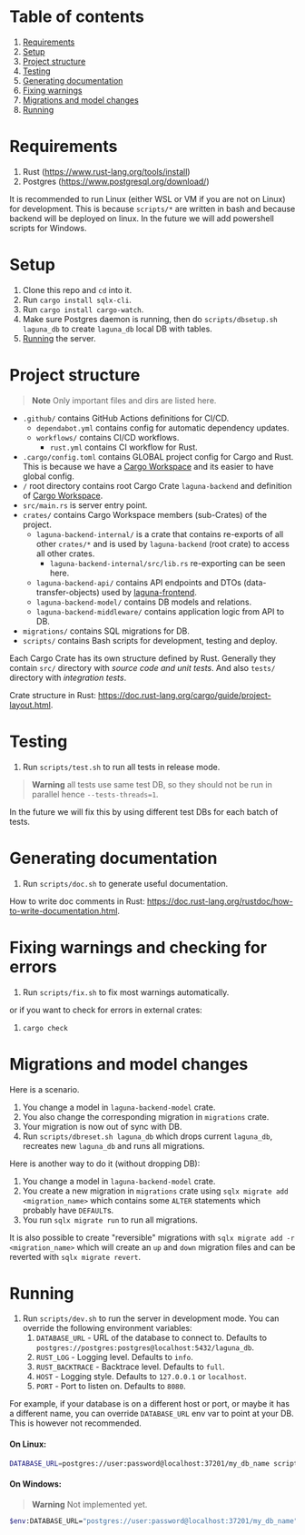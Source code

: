 # Table of contents

1. [Requirements](#requirements)
2. [Setup](#setup)
3. [Project structure](#project-structure)
4. [Testing](#testing)
5. [Generating documentation](#generating-documentation)
6. [Fixing warnings](#fixing-warnings)
7. [Migrations and model changes](#migrations-and-model-changes)
8. [Running](#running)

# Requirements

1. Rust (https://www.rust-lang.org/tools/install)
2. Postgres (https://www.postgresql.org/download/)

It is recommended to run Linux (either WSL or VM if you are not on Linux) for development.
This is because `scripts/*` are written in bash and because backend will be deployed on linux.
In the future we will add powershell scripts for Windows.

# Setup

1. Clone this repo and `cd` into it.
2. Run `cargo install sqlx-cli`.
3. Run `cargo install cargo-watch`.
4. Make sure Postgres daemon is running, then do `scripts/dbsetup.sh laguna_db` to create `laguna_db` local DB with tables.
5. [Running](#running) the server.

# Project structure

> **Note**
> Only important files and dirs are listed here.

- `.github/` contains GitHub Actions definitions for CI/CD.
  - `dependabot.yml` contains config for automatic dependency updates.
  - `workflows/` contains CI/CD workflows.
    - `rust.yml` contains CI workflow for Rust.
- `.cargo/config.toml` contains GLOBAL project config for Cargo and Rust. This is because we have a [Cargo Workspace](https://doc.rust-lang.org/book/ch14-03-cargo-workspaces.html) and its easier to have global config.
- `/` root directory contains root Cargo Crate `laguna-backend` and definition of [Cargo Workspace](https://doc.rust-lang.org/book/ch14-03-cargo-workspaces.html).
- `src/main.rs` is server entry point.
- `crates/` contains Cargo Workspace members (sub-Crates) of the project.
  - `laguna-backend-internal/` is a crate that contains re-exports of all other `crates/*` and is used by `laguna-backend` (root crate) to access all other crates.
    - `laguna-backend-internal/src/lib.rs` re-exporting can be seen here.
  - `laguna-backend-api/` contains API endpoints and DTOs (data-transfer-objects) used by [laguna-frontend](https://github.com/SloveniaEngineering/laguna-frontend).
  - `laguna-backend-model/` contains DB models and relations.
  - `laguna-backend-middleware/` contains application logic from API to DB.
- `migrations/` contains SQL migrations for DB.
- `scripts/` contains Bash scripts for development, testing and deploy.

Each Cargo Crate has its own structure defined by Rust.
Generally they contain `src/` directory with _source code and unit tests_.
And also `tests/` directory with _integration tests_.

Crate structure in Rust: https://doc.rust-lang.org/cargo/guide/project-layout.html.

# Testing

1. Run `scripts/test.sh` to run all tests in release mode.

> **Warning**
> all tests use same test DB, so they should not be run in parallel hence `--tests-threads=1`.

In the future we will fix this by using different test DBs for each batch of tests.

# Generating documentation

1. Run `scripts/doc.sh` to generate useful documentation.

How to write doc comments in Rust: https://doc.rust-lang.org/rustdoc/how-to-write-documentation.html.

# Fixing warnings and checking for errors

1. Run `scripts/fix.sh` to fix most warnings automatically.

or if you want to check for errors in external crates:

1. `cargo check`

# Migrations and model changes

Here is a scenario.

1. You change a model in `laguna-backend-model` crate.
2. You also change the corresponding migration in `migrations` crate.
3. Your migration is now out of sync with DB.
4. Run `scripts/dbreset.sh laguna_db` which drops current `laguna_db`, recreates new `laguna_db` and runs all migrations.

Here is another way to do it (without dropping DB):

1. You change a model in `laguna-backend-model` crate.
2. You create a new migration in `migrations` crate using `sqlx migrate add <migration_name>` which contains some `ALTER` statements which probably have `DEFAULT`s.
3. You run `sqlx migrate run` to run all migrations.

It is also possible to create "reversible" migrations with `sqlx migrate add -r <migration_name>`
which will create an `up` and `down` migration files and can be reverted with `sqlx migrate revert`.

# Running

1. Run `scripts/dev.sh` to run the server in development mode. You can override the following environment variables:
   1. `DATABASE_URL` - URL of the database to connect to. Defaults to `postgres://postgres:postgres@localhost:5432/laguna_db`.
   2. `RUST_LOG` - Logging level. Defaults to `info`.
   3. `RUST_BACKTRACE` - Backtrace level. Defaults to `full`.
   4. `HOST` - Logging style. Defaults to `127.0.0.1` or `localhost`.
   5. `PORT` - Port to listen on. Defaults to `8080`.

For example, if your database is on a different host or port, or maybe it has a different name, you can override `DATABASE_URL` env var to point at your DB.
This is however not recommended.

#### On Linux:

```bash
DATABASE_URL=postgres://user:password@localhost:37201/my_db_name scripts/dev.sh
```

#### On Windows:

> **Warning**
> Not implemented yet.

```bash
$env:DATABASE_URL="postgres://user:password@localhost:37201/my_db_name"; scripts/dev-win.ps1
```

